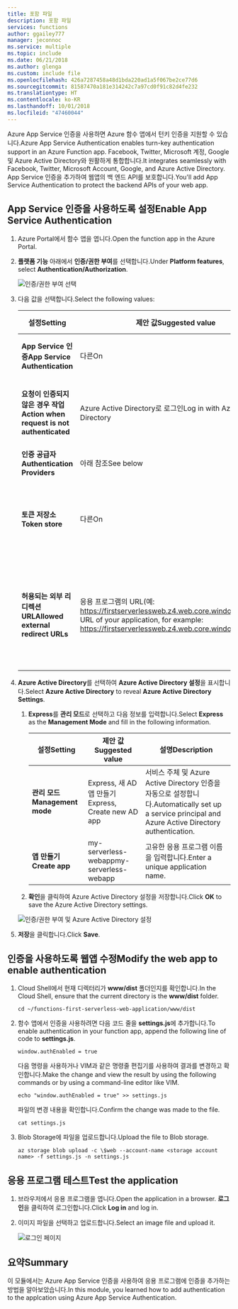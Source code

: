 ```yaml
---
title: 포함 파일
description: 포함 파일
services: functions
author: ggailey777
manager: jeconnoc
ms.service: multiple
ms.topic: include
ms.date: 06/21/2018
ms.author: glenga
ms.custom: include file
ms.openlocfilehash: 426a7287458a48d1bda220ad1a5f067be2ce77d6
ms.sourcegitcommit: 81587470a181e314242c7a97cd0f91c82d4fe232
ms.translationtype: HT
ms.contentlocale: ko-KR
ms.lasthandoff: 10/01/2018
ms.locfileid: "47460044"
---
```

<span data-ttu-id="402c9-103">Azure App Service 인증을 사용하면 Azure 함수 앱에서 턴키 인증을 지원할 수 있습니다.</span><span class="sxs-lookup"><span data-stu-id="402c9-103">Azure App Service Authentication enables turn-key authentication support in an Azure Function app.</span></span> <span data-ttu-id="402c9-104">Facebook, Twitter, Microsoft 계정, Google 및 Azure Active Directory와 원활하게 통합합니다.</span><span class="sxs-lookup"><span data-stu-id="402c9-104">It integrates seamlessly with Facebook, Twitter, Microsoft Account, Google, and Azure Active Directory.</span></span> <span data-ttu-id="402c9-105">App Service 인증을 추가하여 웹앱의 백 엔드 API를 보호합니다.</span><span class="sxs-lookup"><span data-stu-id="402c9-105">You'll add App Service Authentication to protect the backend APIs of your web app.</span></span>

## <a name="enable-app-service-authentication"></a><span data-ttu-id="402c9-106">App Service 인증을 사용하도록 설정</span><span class="sxs-lookup"><span data-stu-id="402c9-106">Enable App Service Authentication</span></span>

1. <span data-ttu-id="402c9-107">Azure Portal에서 함수 앱을 엽니다.</span><span class="sxs-lookup"><span data-stu-id="402c9-107">Open the function app in the Azure Portal.</span></span>

1. <span data-ttu-id="402c9-108">**플랫폼 기능** 아래에서 **인증/권한 부여**를 선택합니다.</span><span class="sxs-lookup"><span data-stu-id="402c9-108">Under **Platform features**, select **Authentication/Authorization**.</span></span>

    ![인증/권한 부여 선택](media/functions-first-serverless-web-app/6-authorization.jpg)

1. <span data-ttu-id="402c9-110">다음 값을 선택합니다.</span><span class="sxs-lookup"><span data-stu-id="402c9-110">Select the following values:</span></span>
    
    | <span data-ttu-id="402c9-111">설정</span><span class="sxs-lookup"><span data-stu-id="402c9-111">Setting</span></span>      |  <span data-ttu-id="402c9-112">제안 값</span><span class="sxs-lookup"><span data-stu-id="402c9-112">Suggested value</span></span>   | <span data-ttu-id="402c9-113">설명</span><span class="sxs-lookup"><span data-stu-id="402c9-113">Description</span></span>                                        |
    | --- | --- | ---|
    | <span data-ttu-id="402c9-114">**App Service 인증**</span><span class="sxs-lookup"><span data-stu-id="402c9-114">**App Service Authentication**</span></span> | <span data-ttu-id="402c9-115">다른</span><span class="sxs-lookup"><span data-stu-id="402c9-115">On</span></span> | <span data-ttu-id="402c9-116">인증을 사용하도록 설정합니다.</span><span class="sxs-lookup"><span data-stu-id="402c9-116">Enable authentication.</span></span> |
    | <span data-ttu-id="402c9-117">**요청이 인증되지 않은 경우 작업**</span><span class="sxs-lookup"><span data-stu-id="402c9-117">**Action when request is not authenticated**</span></span> | <span data-ttu-id="402c9-118">Azure Active Directory로 로그인</span><span class="sxs-lookup"><span data-stu-id="402c9-118">Log in with Azure Active Directory</span></span> | <span data-ttu-id="402c9-119">구성된 인증 방법(아래)을 선택합니다.</span><span class="sxs-lookup"><span data-stu-id="402c9-119">Select a configured authentication method (below).</span></span> |
    | <span data-ttu-id="402c9-120">**인증 공급자**</span><span class="sxs-lookup"><span data-stu-id="402c9-120">**Authentication Providers**</span></span> | <span data-ttu-id="402c9-121">아래 참조</span><span class="sxs-lookup"><span data-stu-id="402c9-121">See below</span></span> | <span data-ttu-id="402c9-122">아래 참조</span><span class="sxs-lookup"><span data-stu-id="402c9-122">See below</span></span> |
    | <span data-ttu-id="402c9-123">**토큰 저장소**</span><span class="sxs-lookup"><span data-stu-id="402c9-123">**Token store**</span></span> | <span data-ttu-id="402c9-124">다른</span><span class="sxs-lookup"><span data-stu-id="402c9-124">On</span></span> | <span data-ttu-id="402c9-125">App Service가 토큰을 저장하고 관리할 수 있습니다.</span><span class="sxs-lookup"><span data-stu-id="402c9-125">Allow App Service to store and manage tokens.</span></span> |
    | <span data-ttu-id="402c9-126">**허용되는 외부 리디렉션 URL**</span><span class="sxs-lookup"><span data-stu-id="402c9-126">**Allowed external redirect URLs**</span></span> | <span data-ttu-id="402c9-127">응용 프로그램의 URL(예: https://firstserverlessweb.z4.web.core.windows.net/)</span><span class="sxs-lookup"><span data-stu-id="402c9-127">The URL of your application, for example: https://firstserverlessweb.z4.web.core.windows.net/</span></span> | <span data-ttu-id="402c9-128">사용자가 인증된 후에 App Service가 리디렉션할 수 있는 URL입니다.</span><span class="sxs-lookup"><span data-stu-id="402c9-128">URL(s) that App Service is allowed to redirect to after a user is authenticated.</span></span> |

1. <span data-ttu-id="402c9-129">**Azure Active Directory**를 선택하여 **Azure Active Directory 설정**을 표시합니다.</span><span class="sxs-lookup"><span data-stu-id="402c9-129">Select **Azure Active Directory** to reveal **Azure Active Directory Settings**.</span></span>

    1. <span data-ttu-id="402c9-130">**Express**를 **관리 모드**로 선택하고 다음 정보를 입력합니다.</span><span class="sxs-lookup"><span data-stu-id="402c9-130">Select **Express** as the **Management Mode** and fill in the following information.</span></span>
    
        | <span data-ttu-id="402c9-131">설정</span><span class="sxs-lookup"><span data-stu-id="402c9-131">Setting</span></span>      |  <span data-ttu-id="402c9-132">제안 값</span><span class="sxs-lookup"><span data-stu-id="402c9-132">Suggested value</span></span>   | <span data-ttu-id="402c9-133">설명</span><span class="sxs-lookup"><span data-stu-id="402c9-133">Description</span></span>                                        |
        | --- | --- | ---|
        | <span data-ttu-id="402c9-134">**관리 모드**</span><span class="sxs-lookup"><span data-stu-id="402c9-134">**Management mode**</span></span> | <span data-ttu-id="402c9-135">Express, 새 AD 앱 만들기</span><span class="sxs-lookup"><span data-stu-id="402c9-135">Express, Create new AD app</span></span> | <span data-ttu-id="402c9-136">서비스 주체 및 Azure Active Directory 인증을 자동으로 설정합니다.</span><span class="sxs-lookup"><span data-stu-id="402c9-136">Automatically set up a service principal and Azure Active Directory authentication.</span></span> |
        | <span data-ttu-id="402c9-137">**앱 만들기**</span><span class="sxs-lookup"><span data-stu-id="402c9-137">**Create app**</span></span> | <span data-ttu-id="402c9-138">my-serverless-webapp</span><span class="sxs-lookup"><span data-stu-id="402c9-138">my-serverless-webapp</span></span> | <span data-ttu-id="402c9-139">고유한 응용 프로그램 이름을 입력합니다.</span><span class="sxs-lookup"><span data-stu-id="402c9-139">Enter a unique application name.</span></span> |
    
    1. <span data-ttu-id="402c9-140">**확인**을 클릭하여 Azure Active Directory 설정을 저장합니다.</span><span class="sxs-lookup"><span data-stu-id="402c9-140">Click **OK** to save the Azure Active Directory settings.</span></span>

    ![인증/권한 부여 및 Azure Active Directory 설정](media/functions-first-serverless-web-app/6-create-aad.png)

1. <span data-ttu-id="402c9-142">**저장**을 클릭합니다.</span><span class="sxs-lookup"><span data-stu-id="402c9-142">Click **Save**.</span></span>


## <a name="modify-the-web-app-to-enable-authentication"></a><span data-ttu-id="402c9-143">인증을 사용하도록 웹앱 수정</span><span class="sxs-lookup"><span data-stu-id="402c9-143">Modify the web app to enable authentication</span></span>

1. <span data-ttu-id="402c9-144">Cloud Shell에서 현재 디렉터리가 **www/dist** 폴더인지를 확인합니다.</span><span class="sxs-lookup"><span data-stu-id="402c9-144">In the Cloud Shell, ensure that the current directory is the **www/dist** folder.</span></span>

    ```azurecli
    cd ~/functions-first-serverless-web-application/www/dist
    ```

1. <span data-ttu-id="402c9-145">함수 앱에서 인증을 사용하려면 다음 코드 줄을 **settings.js**에 추가합니다.</span><span class="sxs-lookup"><span data-stu-id="402c9-145">To enable authentication in your function app, append the following line of code to **settings.js**.</span></span>

    `window.authEnabled = true`

    <span data-ttu-id="402c9-146">다음 명령을 사용하거나 VIM과 같은 명령줄 편집기를 사용하여 결과를 변경하고 확인합니다.</span><span class="sxs-lookup"><span data-stu-id="402c9-146">Make the change and view the result by using the following commands or by using a command-line editor like VIM.</span></span>

    ```azurecli
    echo "window.authEnabled = true" >> settings.js
    ```

    <span data-ttu-id="402c9-147">파일의 변경 내용을 확인합니다.</span><span class="sxs-lookup"><span data-stu-id="402c9-147">Confirm the change was made to the file.</span></span>

    ```azurecli
    cat settings.js
    ```

1. <span data-ttu-id="402c9-148">Blob Storage에 파일을 업로드합니다.</span><span class="sxs-lookup"><span data-stu-id="402c9-148">Upload the file to Blob storage.</span></span>

    ```azurecli
    az storage blob upload -c \$web --account-name <storage account name> -f settings.js -n settings.js
    ```


## <a name="test-the-application"></a><span data-ttu-id="402c9-149">응용 프로그램 테스트</span><span class="sxs-lookup"><span data-stu-id="402c9-149">Test the application</span></span>

1. <span data-ttu-id="402c9-150">브라우저에서 응용 프로그램을 엽니다.</span><span class="sxs-lookup"><span data-stu-id="402c9-150">Open the application in a browser.</span></span> <span data-ttu-id="402c9-151">**로그인**을 클릭하여 로그인합니다.</span><span class="sxs-lookup"><span data-stu-id="402c9-151">Click **Log in** and log in.</span></span>

1. <span data-ttu-id="402c9-152">이미지 파일을 선택하고 업로드합니다.</span><span class="sxs-lookup"><span data-stu-id="402c9-152">Select an image file and upload it.</span></span>

    ![로그인 페이지](media/functions-first-serverless-web-app/6-aad-auth.png)
    

## <a name="summary"></a><span data-ttu-id="402c9-154">요약</span><span class="sxs-lookup"><span data-stu-id="402c9-154">Summary</span></span>

<span data-ttu-id="402c9-155">이 모듈에서는 Azure App Service 인증을 사용하여 응용 프로그램에 인증을 추가하는 방법을 알아보았습니다.</span><span class="sxs-lookup"><span data-stu-id="402c9-155">In this module, you learned how to add authentication to the applcation using Azure App Service Authentication.</span></span>
